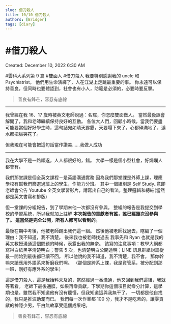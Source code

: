 ```yaml
---
slug: 借刀殺人
title: 10/10 借刀殺人
authors: [Bridger]
tags: [diary]
---
```


# #借刀殺人

Created: December 10, 2022 6:30 AM

#雲科大系列第 9 篇 #雙面人 #借刀殺人
我要特別感謝我的 uncle 和 Psychiatrist，
他們用生命演繹了，人在江湖上走跳最重要的事。
你永遠可以保持善良，但同時也要體認到，社會也有小人，防範是必須的，必要時要反擊。

> 善良有鋒芒，容忍有底線

---

我曾經在我 16、17 歲時被英文老師說過：名琮，你怎麼雙面做人。
當然最後誤會解開了，我和老師繼續保持良好的互動。
各位大人們，回顧小時候，當我們要盡可能要當個好好學生時，這句話宛如晴天霹靂，天要塌下來了，心都碎滿地了，淚水都把臉哭花了。

但我現在可能會把這句話當作讚美......我做人成功

---

我在大學不是一路順遂，人人都很好的，錯。
大學一樣是個小型社會，好爛爛人都會有。

我們那堂課是個全英文課程－是英語溝通實務
因為我們那堂課是外師上課，理應學校有幫我們篩選過班上的學生，作能力分班。
其中一個組別是 Self Study..意即老師會公告 Youtube 全英文學習影片，請寫出自己的看法，整理邏輯和總結(當然都是英文書寫和排版)

但一堂課的分組報告，到了學期末他一次都沒有參與。
整組的報告是我提交到學校的學習系統，所以我就加上註解
**本次報告的貢獻者有誰，誰已經幾次沒參與了。
這當然是完全公開，所有人都可以看到的。**

最後在期中考後，他被老師踢出我們這一組。
然後他被老師找過去，瞎編了一個理由：我不知道，我不清楚。
後來我也被老師找過去
我事先和 Ryan 也就是我的英文教授溝通這個問題的時候，表露出我的無奈。
該寫的注意事項：教學大綱都寫得白紙黑字清楚明白；警告 5 次，也清楚明白公開透明；LINE 訊息群組討論從最一開始到最後都已讀不回。
所以他說的我不知道，我不清楚，我不會。
那你幹嘛來讀應用外語系來折磨我們啊。
（那個是跨系上課，我是資管系，被分配到那一班，剛好有應外系的學生）

這是借刀殺人，這是我始料未及的，當然經過一番溝通，他又回到我們這組，我就等著看。
老師下最後通牒，如果再零貢獻，下學期你這個項目就零分計算，這學期也是。雖然我不知道他有沒有聽懂，但我知道這與我無干了。
一切都是他自找的，我只是推波助瀾而已。
我們每一次作業都 100 分，我才不是吃素的，讓零貢獻的神隱少男，平白無故享受這個成果吧。

> 善良有鋒芒，容忍有底線
